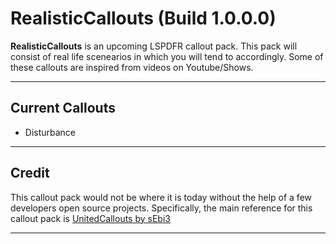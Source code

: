 # RealisticCallouts (Build 1.0.0.0)</em>

<b>RealisticCallouts</b> is an upcoming LSPDFR callout pack. This pack will consist of real life scenearios in which you will tend to accordingly. Some of these callouts are inspired from videos on Youtube/Shows.

--------

## Current Callouts
- Disturbance

--------
## Credit
This callout pack would not be where it is today without the help of a few developers open source projects. Specifically, the main reference for this callout pack is [UnitedCallouts by sEbi3](https://github.com/sEbi3/UnitedCallouts/)

--------

